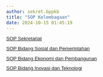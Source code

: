 ```yaml
---
author: sekret.bppkb
title: "SOP Kelembagaan"
date: 2024-10-15 01:45:19
---
```


<p style="margin: 0cm; line-height: 1;"><a href="/master-sop-kelembagaan/sop-sekretariat"><span style="font-size: 10pt; font-family: arial, helvetica, sans-serif;"><span style="vertical-align: inherit;"><span style="vertical-align: inherit;"><span style="vertical-align: inherit;"><span style="vertical-align: inherit;">SOP Sekretariat</span></span></span></span></span></a></p>

<p style="margin: 0cm; line-height: 1;"><span style="font-family: arial, helvetica, sans-serif; font-size: 10pt;">&nbsp;</span></p>

<p style="margin: 0cm; line-height: 1;"><span style="font-size: 10pt; font-family: arial, helvetica, sans-serif;"><a href="/master-sop-kelembagaan/sop-bidang-sospem"><span style="vertical-align: inherit;"><span style="vertical-align: inherit;"><span style="vertical-align: inherit;"><span style="vertical-align: inherit;">SOP Bidang Sosial dan Pemerintahan</span></span></span></span></a></span></p>

<p style="margin: 0cm; line-height: 1;"><span style="font-family: arial, helvetica, sans-serif; font-size: 10pt;">&nbsp;</span></p>

<p style="margin: 0cm; line-height: 1;"><span style="font-size: 10pt; font-family: arial, helvetica, sans-serif;"><a href="/master-sop-kelembagaan/sop-bidang-ekbang"><span style="vertical-align: inherit;"><span style="vertical-align: inherit;"><span style="vertical-align: inherit;"><span style="vertical-align: inherit;">SOP Bidang Ekonomi dan Pembangunan</span></span></span></span></a></span></p>

<p style="margin: 0cm; line-height: 1;"><span style="font-family: arial, helvetica, sans-serif; font-size: 10pt;">&nbsp;</span></p>

<p style="margin: 0cm; line-height: 1;"><span style="font-size: 10pt; font-family: arial, helvetica, sans-serif;"><a href="/master-sop-kelembagaan/sop-bidang-inovtek"><span style="vertical-align: inherit;"><span style="vertical-align: inherit;"><span style="vertical-align: inherit;"><span style="vertical-align: inherit;">SOP Bidang Inovasi dan Teknologi</span></span></span></span></a></span></p>

<p style="margin: 0cm; line-height: 1;"><span style="font-family: arial, helvetica, sans-serif; font-size: 10pt;">&nbsp;</span></p>
